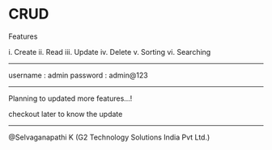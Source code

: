 # CRUD

Features

i.   Create
ii.  Read
iii. Update
iv.  Delete
v.   Sorting
vi.  Searching

***************************************************************

username : admin
password : admin@123

***************************************************************

Planning to updated more features...!

checkout later to know the update


***************************************************************

@Selvaganapathi K (G2 Technology Solutions India Pvt Ltd.)
